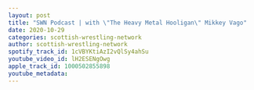```yaml
---
layout: post
title: "SWN Podcast | with \"The Heavy Metal Hooligan\" Mikkey Vago"
date: 2020-10-29
categories: scottish-wrestling-network
author: scottish-wrestling-network
spotify_track_id: 1cVBYKtiAzI2vQlSy4ahSu
youtube_video_id: lH2ESENgOwg
apple_track_id: 1000502855898
youtube_metadata: 
---
```


